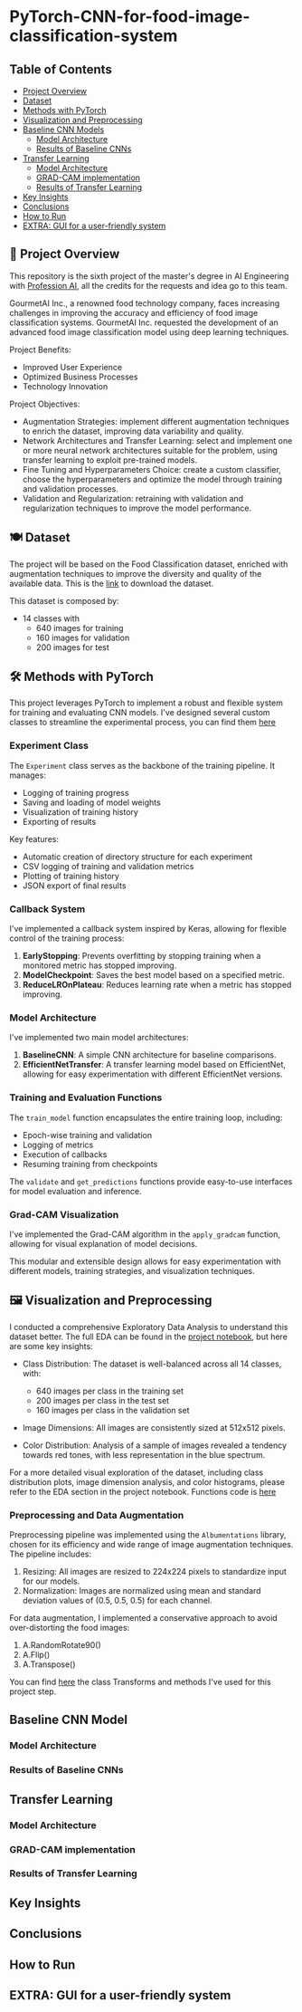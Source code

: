 # PyTorch-CNN-for-food-image-classification-system

## Table of Contents

- [Project Overview](#project-overview)
- [Dataset](#dataset)
- [Methods with PyTorch](#methods-with-pytorch)
- [Visualization and Preprocessing](#visualization-and-preprocessing)
- [Baseline CNN Models](#custom-cnn-models)
  - [Model Architecture](#model-architecture)
  - [Results of Baseline CNNs](#results-of-custom-cnns)
- [Transfer Learning](#transfer-learning)
  - [Model Architecture](#transfer-learning-model-architecture)
  - [GRAD-CAM implementation](#grad-cam-implementation)
  - [Results of Transfer Learning](#results-of-transfer-learning)
- [Key Insights](#key-insights)
- [Conclusions](#conclusions)
- [How to Run](#how-to-run)
- [EXTRA: GUI for a user-friendly system](#EXTRA-GUI-for-a-user-friendly-system)


## 🌟 Project Overview

This repository is the sixth project of the master's degree in AI Engineering with [Profession AI](https://profession.ai), all the credits for the requests and idea go to this team. 

GourmetAI Inc., a renowned food technology company, faces increasing challenges in improving the accuracy and efficiency of food image classification systems. GourmetAI Inc. requested the development of an advanced food image classification model using deep learning techniques.

Project Benefits:
- Improved User Experience
- Optimized Business Processes
- Technology Innovation

Project Objectives:
- Augmentation Strategies: implement different augmentation techniques to enrich the dataset, improving data variability and quality.
- Network Architectures and Transfer Learning: select and implement one or more neural network architectures suitable for the problem, using transfer learning to exploit pre-trained models.
- Fine Tuning and Hyperparameters Choice: create a custom classifier, choose the hyperparameters and optimize the model through training and validation processes.
- Validation and Regularization: retraining with validation and regularization techniques to improve the model performance.

## 🍽️ Dataset

The project will be based on the Food Classification dataset, enriched with augmentation techniques to improve the diversity and quality of the available data. This is the [link](https://proai-datasets.s3.eu-west-3.amazonaws.com/dataset_food_classification.zip) to download the dataset.

This dataset is composed by:
- 14 classes with
  - 640 images for training
  - 160 images for validation
  - 200 images for test

## 🛠️ Methods with PyTorch

This project leverages PyTorch to implement a robust and flexible system for training and evaluating CNN models. I've designed several custom classes to streamline the experimental process, you can find them [here](src/models.py)

### Experiment Class

The `Experiment` class serves as the backbone of the training pipeline. It manages:

- Logging of training progress
- Saving and loading of model weights
- Visualization of training history
- Exporting of results

Key features:
- Automatic creation of directory structure for each experiment
- CSV logging of training and validation metrics
- Plotting of training history
- JSON export of final results

### Callback System

I've implemented a callback system inspired by Keras, allowing for flexible control of the training process:

1. **EarlyStopping**: Prevents overfitting by stopping training when a monitored metric has stopped improving.
2. **ModelCheckpoint**: Saves the best model based on a specified metric.
3. **ReduceLROnPlateau**: Reduces learning rate when a metric has stopped improving.

### Model Architecture

I've implemented two main model architectures:

1. **BaselineCNN**: A simple CNN architecture for baseline comparisons.
2. **EfficientNetTransfer**: A transfer learning model based on EfficientNet, allowing for easy experimentation with different EfficientNet versions.

### Training and Evaluation Functions

The `train_model` function encapsulates the entire training loop, including:

- Epoch-wise training and validation
- Logging of metrics
- Execution of callbacks
- Resuming training from checkpoints

The `validate` and `get_predictions` functions provide easy-to-use interfaces for model evaluation and inference.

### Grad-CAM Visualization

I've implemented the Grad-CAM algorithm in the `apply_gradcam` function, allowing for visual explanation of model decisions.

This modular and extensible design allows for easy experimentation with different models, training strategies, and visualization techniques.

## 🖼️ Visualization and Preprocessing

I conducted a comprehensive Exploratory Data Analysis to understand this dataset better. The full EDA can be found in the [project notebook](pytorch_CNN.ipynb), but here are some key insights:

- Class Distribution: The dataset is well-balanced across all 14 classes, with:
  - 640 images per class in the training set
  - 200 images per class in the test set
  - 160 images per class in the validation set

- Image Dimensions: All images are consistently sized at 512x512 pixels.

- Color Distribution: Analysis of a sample of images revealed a tendency towards red tones, with less representation in the blue spectrum.

For a more detailed visual exploration of the dataset, including class distribution plots, image dimension analysis, and color histograms, please refer to the EDA section in the project notebook. Functions code is [here](src/viz_fx.py)

### Preprocessing and Data Augmentation

Preprocessing pipeline was implemented using the `Albumentations` library, chosen for its efficiency and wide range of image augmentation techniques. The pipeline includes:

1. Resizing: All images are resized to 224x224 pixels to standardize input for our models.
2. Normalization: Images are normalized using mean and standard deviation values of (0.5, 0.5, 0.5) for each channel.

For data augmentation, I implemented a conservative approach to avoid over-distorting the food images:

1. A.RandomRotate90()
2. A.Flip()
3. A.Transpose()

You can find [here](src/preprocessing.py) the class Transforms and methods I've used for this project step.

## Baseline CNN Model

### Model Architecture

### Results of Baseline CNNs

## Transfer Learning

### Model Architecture

### GRAD-CAM implementation

### Results of Transfer Learning

## Key Insights

## Conclusions

## How to Run

## EXTRA: GUI for a user-friendly system

